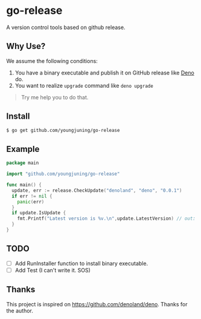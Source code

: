 # go-release

A version control tools based on github release.

## Why Use?

We assume the following conditions:

1. You have a binary executable and publish it on GitHub release like [Deno](https://github.com/denoland/deno/releases) do.
2. You want to realize `upgrade` command like `deno upgrade`

> Try me help you to do that.

## Install

```sh
$ go get github.com/youngjuning/go-release
```

## Example

```go
package main

import "github.com/youngjuning/go-release"

func main() {
  update, err := release.CheckUpdate("denoland", "deno", "0.0.1")
  if err != nil {
    panic(err)
  }
  if update.IsUpdate {
    fmt.Printf("Latest version is %v.\n",update.LatestVersion) // out: Latest version is 1.7.1.
  }
}
```

## TODO

- [ ] Add RunInstaller function to install binary executable.
- [ ] Add Test (I can't write it. SOS)

## Thanks

This project is inspired on https://github.com/denoland/deno. Thanks for the author.
